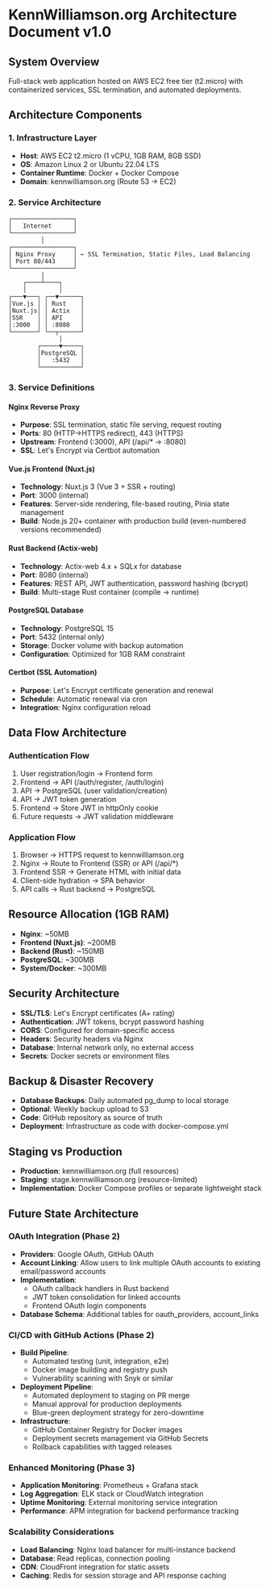 # **KennWilliamson.org Architecture Document v1.0**

## **System Overview**
Full-stack web application hosted on AWS EC2 free tier (t2.micro) with containerized services, SSL termination, and automated deployments.

## **Architecture Components**

### **1. Infrastructure Layer**
- **Host**: AWS EC2 t2.micro (1 vCPU, 1GB RAM, 8GB SSD)
- **OS**: Amazon Linux 2 or Ubuntu 22.04 LTS
- **Container Runtime**: Docker + Docker Compose
- **Domain**: kennwilliamson.org (Route 53 → EC2)

### **2. Service Architecture**
```
┌─────────────────┐
│   Internet      │
└─────────────────┘
         │
┌─────────────────┐
│ Nginx Proxy     │ ← SSL Termination, Static Files, Load Balancing
│ Port 80/443     │
└─────────────────┘
         │
    ┌────┴────┐
    │         │
┌───▼───┐ ┌──▼──────┐
│Vue.js │ │ Rust    │
│Nuxt.js│ │ Actix   │
│SSR    │ │ API     │
│:3000  │ │ :8080   │
└───────┘ └──┬──────┘
              │
        ┌─────▼─────┐
        │PostgreSQL │
        │   :5432   │
        └───────────┘
```

### **3. Service Definitions**

#### **Nginx Reverse Proxy**
- **Purpose**: SSL termination, static file serving, request routing
- **Ports**: 80 (HTTP→HTTPS redirect), 443 (HTTPS)
- **Upstream**: Frontend (:3000), API (/api/* → :8080)
- **SSL**: Let's Encrypt via Certbot automation

#### **Vue.js Frontend (Nuxt.js)**
- **Technology**: Nuxt.js 3 (Vue 3 + SSR + routing)
- **Port**: 3000 (internal)
- **Features**: Server-side rendering, file-based routing, Pinia state management
- **Build**: Node.js 20+ container with production build (even-numbered versions recommended)

#### **Rust Backend (Actix-web)**
- **Technology**: Actix-web 4.x + SQLx for database
- **Port**: 8080 (internal)
- **Features**: REST API, JWT authentication, password hashing (bcrypt)
- **Build**: Multi-stage Rust container (compile → runtime)

#### **PostgreSQL Database**
- **Technology**: PostgreSQL 15
- **Port**: 5432 (internal only)
- **Storage**: Docker volume with backup automation
- **Configuration**: Optimized for 1GB RAM constraint

#### **Certbot (SSL Automation)**
- **Purpose**: Let's Encrypt certificate generation and renewal
- **Schedule**: Automatic renewal via cron
- **Integration**: Nginx configuration reload

## **Data Flow Architecture**

### **Authentication Flow**
1. User registration/login → Frontend form
2. Frontend → API (/auth/register, /auth/login)
3. API → PostgreSQL (user validation/creation)
4. API → JWT token generation
5. Frontend → Store JWT in httpOnly cookie
6. Future requests → JWT validation middleware

### **Application Flow**
1. Browser → HTTPS request to kennwilliamson.org
2. Nginx → Route to Frontend (SSR) or API (/api/*)
3. Frontend SSR → Generate HTML with initial data
4. Client-side hydration → SPA behavior
5. API calls → Rust backend → PostgreSQL

## **Resource Allocation (1GB RAM)**
- **Nginx**: ~50MB
- **Frontend (Nuxt.js)**: ~200MB
- **Backend (Rust)**: ~150MB
- **PostgreSQL**: ~300MB
- **System/Docker**: ~300MB

## **Security Architecture**
- **SSL/TLS**: Let's Encrypt certificates (A+ rating)
- **Authentication**: JWT tokens, bcrypt password hashing
- **CORS**: Configured for domain-specific access
- **Headers**: Security headers via Nginx
- **Database**: Internal network only, no external access
- **Secrets**: Docker secrets or environment files

## **Backup & Disaster Recovery**
- **Database Backups**: Daily automated pg_dump to local storage
- **Optional**: Weekly backup upload to S3
- **Code**: GitHub repository as source of truth
- **Deployment**: Infrastructure as code with docker-compose.yml

## **Staging vs Production**
- **Production**: kennwilliamson.org (full resources)
- **Staging**: stage.kennwilliamson.org (resource-limited)
- **Implementation**: Docker Compose profiles or separate lightweight stack

## **Future State Architecture**

### **OAuth Integration (Phase 2)**
- **Providers**: Google OAuth, GitHub OAuth
- **Account Linking**: Allow users to link multiple OAuth accounts to existing email/password accounts
- **Implementation**: 
  - OAuth callback handlers in Rust backend
  - JWT token consolidation for linked accounts
  - Frontend OAuth login components
- **Database Schema**: Additional tables for oauth_providers, account_links

### **CI/CD with GitHub Actions (Phase 2)**
- **Build Pipeline**:
  - Automated testing (unit, integration, e2e)
  - Docker image building and registry push
  - Vulnerability scanning with Snyk or similar
- **Deployment Pipeline**:
  - Automated deployment to staging on PR merge
  - Manual approval for production deployments
  - Blue-green deployment strategy for zero-downtime
- **Infrastructure**:
  - GitHub Container Registry for Docker images
  - Deployment secrets management via GitHub Secrets
  - Rollback capabilities with tagged releases

### **Enhanced Monitoring (Phase 3)**
- **Application Monitoring**: Prometheus + Grafana stack
- **Log Aggregation**: ELK stack or CloudWatch integration
- **Uptime Monitoring**: External monitoring service integration
- **Performance**: APM integration for backend performance tracking

### **Scalability Considerations**
- **Load Balancing**: Nginx load balancer for multi-instance backend
- **Database**: Read replicas, connection pooling
- **CDN**: CloudFront integration for static assets
- **Caching**: Redis for session storage and API response caching